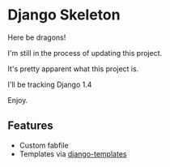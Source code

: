 Django Skeleton
===============

Here be dragons! 

I'm still in the process of updating this project.

It's pretty apparent what this project is.  

I'll be tracking Django 1.4

Enjoy.


Features 
--------

* Custom fabfile
* Templates via [django-templates](http://github.com/ryankanno/django-templates/)
